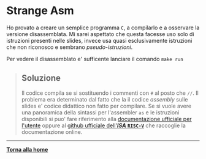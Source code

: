 # Strange Asm
Ho provato a creare un semplice programma `C`, a compilarlo e a osservare la versione disassemblata. Mi sarei aspettato che questa facesse uso solo di istruzioni presenti nelle slides, invece usa quasi esclusivamente istruzioni che non riconosco e sembrano *pseudo-istruzioni*.

Per vedere il disassemblato e' sufficente lanciare il comando `make run`

> ## Soluzione
> Il codice compila se si sostituendo i commenti con `#` al posto che `//`. Il problema era determinato dal fatto che la il codice *assembly* sulle slides e' codice didattico non fatto per compilare. Se si vuole avere una panoramica della sintassi per l'assembler `as` e le istruzioni disponibili si puo' fare riferimento alla [documentazione ufficiale per l'utente](https://riscv.org/wp-content/uploads/2019/12/riscv-spec-20191213.pdf) oppure al [github ufficiale dell'***ISA*** **`RISC-V`**](https://github.com/riscv/riscv-isa-manual) che raccoglie la documentazione online.

---

[**Torna alla home**](../../README.md)
